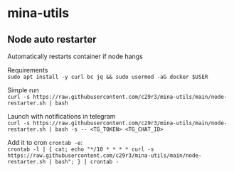 # mina-utils  
## Node auto restarter  
Automatically restarts container if node hangs  

Requirements  
`sudo apt install -y curl bc jq && sudo usermod -aG docker $USER`  


Simple run  
`curl -s https://raw.githubusercontent.com/c29r3/mina-utils/main/node-restarter.sh | bash`

Launch with notifications in telegram  
`curl -s https://raw.githubusercontent.com/c29r3/mina-utils/main/node-restarter.sh | bash -s -- <TG_TOKEN> <TG_CHAT_ID>`

Add it to cron `crontab -e`:  
`crontab -l | { cat; echo "*/10 * * * * curl -s https://raw.githubusercontent.com/c29r3/mina-utils/main/node-restarter.sh | bash"; } | crontab -`
